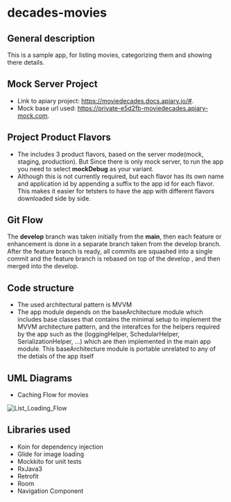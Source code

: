 # decades-movies

## General description
This is a sample app, for listing movies, categorizing them and showing there details.

## Mock Server Project
* Link to apiary project: https://moviedecades.docs.apiary.io/#.
* Mock base url used: https://private-e5d2fb-moviedecades.apiary-mock.com.

## Project Product Flavors
* The includes 3 product flavors, based on the server mode(mock, staging, production). But Since there is only mock server, to run the app you need to select **mockDebug** as your variant.
* Although this is not currently required, but each flavor has its own name and application id by appending a suffix to the app id for each flavor. This makes it easier for tetsters to have the app with different flavors downloaded side by side.

## Git Flow
The **develop** branch was taken initially from the **main**, then each feature or enhancement is done in a separate branch
taken from the develop branch.  After the feature branch is ready, all commits are squashed into a single commit and the feature branch is rebased on top of the develop , and then merged into the develop.

## Code structure
* The used architectural pattern is MVVM
* The app module depends on the baseArchitecture module which includes base classes that contains the minimal setup to implement the MVVM architecture pattern, and the interafces for the helpers required by the app such as the (loggingHelper, SchedularHelper, SerializationHelper, ...) which are then implemented in the main app module. This baseArchitecture module is portable unrelated to any of the detials of the app itself

## UML Diagrams

* Caching Flow for movies

![List_Loading_Flow](https://user-images.githubusercontent.com/6968550/115269037-33da0280-a13b-11eb-90ed-76878f85178b.png)

## Libraries used
* Koin for dependency injection
* Glide for image loading
* Mockkito for unit tests
* RxJava3
* Retrofit
* Room
* Navigation Component
